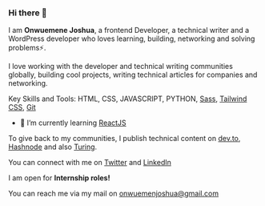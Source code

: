 ### Hi there 👋

I am **Onwuemene Joshua**, a frontend Developer, a technical writer and a WordPress developer who loves learning, building, networking and solving problems⚡.

I love working with the developer and technical writing communities globally, building cool projects, writing technical articles for companies and networking.

Key Skills and Tools: HTML, CSS, JAVASCRIPT, PYTHON, [Sass](https://sass-lang.com/documentation/), [Tailwind CSS](https://tailwindcss.com/docs/installation), [Git](https://git-scm.com/doc)

- 🌱 I’m currently learning [ReactJS](https://react.dev/)

To give back to my communities, I publish technical content on [dev.to](https://dev.to/onwuemene), [Hashnode](https://hashnode.com/@JoshDevv) and also [Turing](https://www.turing.com/).

You can connect with me on [Twitter](https://twitter.com/onwuemenejosh) and [LinkedIn](https://www.linkedin.com/in/joshua-onwuemene/)

I am open for **Internship roles!**

You can reach me via my mail on onwuemenjoshua@gmail.com


<!--
**onwuemenejoshua/onwuemenejoshua** is a ✨ _special_ ✨ repository because its `README.md` (this file) appears on your GitHub profile.

Here are some ideas to get you started:

- 🔭 I’m currently working on ...
- 🌱 I’m currently learning ...
- 👯 I’m looking to collaborate on ...
- 🤔 I’m looking for help with ...
- 💬 Ask me about ...
- 📫 How to reach me: ...
- 😄 Pronouns: ...
- ⚡ Fun fact: ...
-->
